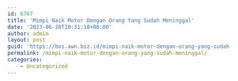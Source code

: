 ```yaml
---
id: 6767
title: 'Mimpi Naik Motor Dengan Orang Yang Sudah Meninggal'
date: '2023-06-20T10:31:18+00:00'
author: admin
layout: post
guid: 'https://bos.awn.biz.id/mimpi-naik-motor-dengan-orang-yang-sudah-meninggal/'
permalink: /mimpi-naik-motor-dengan-orang-yang-sudah-meninggal/
categories:
    - Uncategorized
---
```


